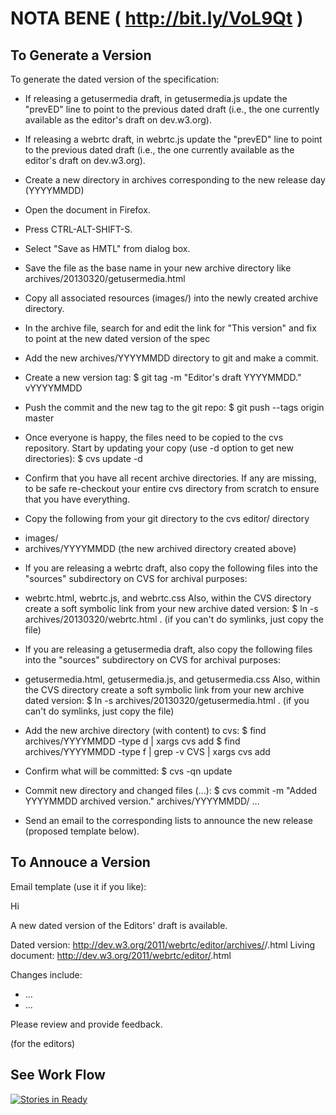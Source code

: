 NOTA BENE ( http://bit.ly/VoL9Qt )
=================================

To Generate a Version
---------------------

To generate the dated version of the specification:

* If releasing a getusermedia draft, in getusermedia.js update the
  "prevED" line to point to the previous dated draft (i.e., the one
  currently available as the editor's draft on dev.w3.org).

* If releasing a webrtc draft, in webrtc.js update the "prevED" line
  to point to the previous dated draft (i.e., the one currently
  available as the editor's draft on dev.w3.org).

* Create a new directory in archives corresponding to the new release
day (YYYYMMDD)

* Open the document in Firefox.

* Press CTRL-ALT-SHIFT-S.

* Select "Save as HMTL" from dialog box.

* Save the file as the base name in your new archive directory like
archives/20130320/getusermedia.html

* Copy all associated resources (images/)  into the newly created
archive directory.

* In the archive file, search for and edit the link for "This version"
  and fix to point at the new dated version of the spec

* Add the new archives/YYYYMMDD directory to git and make a commit.

* Create a new version tag:
  $ git tag -m "Editor's draft YYYYMMDD." vYYYYMMDD

* Push the commit and the new tag to the git repo:
  $ git push --tags origin master

* Once everyone is happy, the files need to be copied to the cvs repository.
Start by updating your copy (use -d option to get new directories):
  $ cvs update -d

* Confirm that you have all recent archive directories.  If any are
  missing, to be safe re-checkout your entire cvs directory from scratch to
  ensure that you have everything.

* Copy the following from your git directory to the cvs editor/ directory
 - images/
 - archives/YYYYMMDD (the new archived directory created above)

* If you are releasing a webrtc draft, also copy the following files into the
  "sources" subdirectory on CVS for archival purposes:
 - webrtc.html, webrtc.js, and webrtc.css
  Also, within the CVS directory create a soft symbolic link from your new
  archive dated version:
  $ ln -s archives/20130320/webrtc.html .
  (if you can't do symlinks, just copy the file)

* If you are releasing a getusermedia draft, also copy the following files
   into the "sources" subdirectory on CVS for archival purposes:
 - getusermedia.html, getusermedia.js, and getusermedia.css
  Also, within the CVS directory create a soft symbolic link from your new
  archive dated version:
  $ ln -s archives/20130320/getusermedia.html .
  (if you can't do symlinks, just copy the file)

* Add the new archive directory (with content) to cvs:
  $ find archives/YYYYMMDD -type d | xargs cvs add
  $ find archives/YYYYMMDD -type f | grep -v CVS | xargs cvs add

* Confirm what will be committed:
  $ cvs -qn update

* Commit new directory and changed files (...):
  $ cvs commit -m "Added YYYYMMDD archived version." archives/YYYYMMDD/ ...

* Send an email to the corresponding lists to announce the new release
(proposed template below).


To Annouce a Version
--------------------

Email template (use it if you like):

Hi

A new dated version of the Editors' draft is available.

Dated version: http://dev.w3.org/2011/webrtc/editor/archives/<YYYYMMDD>/<docname>.html
Living document: http://dev.w3.org/2011/webrtc/editor/<docname>.html

Changes include:
* ...
* ...

Please review and provide feedback.

<your name> (for the editors)


See Work Flow
-------------

[![Stories in Ready](https://badge.waffle.io/fluffy/webrtc-w3c.png?label=ready&title=Ready)](http://waffle.io/fluffy/webrtc-w3c)
